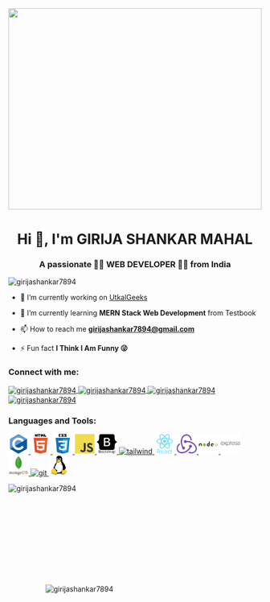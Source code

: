 <img width="100%" height="400px"  src="https://www.careerguide.com/career/wp-content/uploads/2020/03/full-stack-development.gif" alt="">

<h1 align="center">Hi 👋, I'm GIRIJA SHANKAR MAHAL</h1>
<h3 align="center">A passionate 👨‍💻 WEB DEVELOPER 👨‍💻 from India</h3>

<img align="right" width="500px"  src="https://www.slnsoftwares.com/images/gif/webdevelopment10.gif" alt="">

<p align="left"> 
  <img src="https://komarev.com/ghpvc/?username=girijashankar7894&label=Profile%20views&color=0e75b6&style=flat" alt="girijashankar7894" /> 
</p>

- 🔭 I’m currently working on [UtkalGeeks](https://utkalgeeks.org/)

- 🌱 I’m currently learning **MERN Stack Web Development** from Testbook

- 📫 How to reach me **girijashankar7894@gmail.com**

- ⚡ Fun fact **I Think I Am Funny 😜**



<h3 align="left">Connect with me:</h3>
<p align="left">
  <a href="https://linkedin.com/in/girijashankar7894" target="blank">
    <img align="center" src="https://raw.githubusercontent.com/rahuldkjain/github-profile-readme-generator/master/src/images/icons/Social/linked-in-alt.svg" alt="girijashankar7894" height="30" width="40" />
  </a>
  
  <a href="https://medium.com/girijashankar7894" target="blank">
    <img align="center" src="https://raw.githubusercontent.com/rahuldkjain/github-profile-readme-generator/master/src/images/icons/Social/medium.svg" alt="girijashankar7894" height="30" width="40" />
  </a>
  
  <a href="https://www.leetcode.com/girijashankar7894" target="blank">
    <img align="center" src="https://raw.githubusercontent.com/rahuldkjain/github-profile-readme-generator/master/src/images/icons/Social/leet-code.svg" alt="girijashankar7894" height="30" width="40" />
  </a>
  
  <a href="https://auth.geeksforgeeks.org/user/girijashankar7894" target="blank">
    <img align="center" src="https://raw.githubusercontent.com/rahuldkjain/github-profile-readme-generator/master/src/images/icons/Social/geeks-for-geeks.svg" alt="girijashankar7894" height="30" width="40" />
  </a>
</p>



<h3 align="left">Languages and Tools:</h3>
<p align="left"> 
  <a href="https://www.cprogramming.com/" target="_blank" rel="noreferrer"> 
    <img src="https://raw.githubusercontent.com/devicons/devicon/master/icons/c/c-original.svg" alt="c" width="40" height="40"/> 
  </a> 
  
  <a href="https://www.w3.org/html/" target="_blank" rel="noreferrer"> 
    <img src="https://raw.githubusercontent.com/devicons/devicon/master/icons/html5/html5-original-wordmark.svg" alt="html5" width="40" height="40"/> 
  </a>  
  
  <a href="https://www.w3schools.com/css/" target="_blank" rel="noreferrer"> 
    <img src="https://raw.githubusercontent.com/devicons/devicon/master/icons/css3/css3-original-wordmark.svg" alt="css3" width="40" height="40"/> 
  </a>  
  
  <a href="https://developer.mozilla.org/en-US/docs/Web/JavaScript" target="_blank" rel="noreferrer"> 
    <img src="https://raw.githubusercontent.com/devicons/devicon/master/icons/javascript/javascript-original.svg" alt="javascript" width="40" height="40"/> 
  </a>  
  
  <a href="https://getbootstrap.com" target="_blank" rel="noreferrer"> 
    <img src="https://raw.githubusercontent.com/devicons/devicon/master/icons/bootstrap/bootstrap-plain-wordmark.svg" alt="bootstrap" width="40" height="40"/> 
  </a>  
  
  <a href="https://tailwindcss.com/" target="_blank" rel="noreferrer"> 
    <img src="https://www.vectorlogo.zone/logos/tailwindcss/tailwindcss-icon.svg" alt="tailwind" width="40" height="40"/> 
  </a>  
  
  <a href="https://reactjs.org/" target="_blank" rel="noreferrer"> 
    <img src="https://raw.githubusercontent.com/devicons/devicon/master/icons/react/react-original-wordmark.svg" alt="react" width="40" height="40"/> 
  </a>  
  
  <a href="https://redux.js.org" target="_blank" rel="noreferrer"> 
    <img src="https://raw.githubusercontent.com/devicons/devicon/master/icons/redux/redux-original.svg" alt="redux" width="40" height="40"/> 
  </a>  
  
  <a href="https://nodejs.org" target="_blank" rel="noreferrer"> 
    <img src="https://raw.githubusercontent.com/devicons/devicon/master/icons/nodejs/nodejs-original-wordmark.svg" alt="nodejs" width="40" height="40"/> 
  </a>  
  
  <a href="https://expressjs.com" target="_blank" rel="noreferrer"> 
    <img src="https://raw.githubusercontent.com/devicons/devicon/master/icons/express/express-original-wordmark.svg" alt="express" width="40" height="40"/> 
  </a>  
  
  <a href="https://www.mongodb.com/" target="_blank" rel="noreferrer"> 
    <img src="https://raw.githubusercontent.com/devicons/devicon/master/icons/mongodb/mongodb-original-wordmark.svg" alt="mongodb" width="40" height="40"/>   
  </a>  
  
  <a href="https://git-scm.com/" target="_blank" rel="noreferrer"> 
    <img src="https://www.vectorlogo.zone/logos/git-scm/git-scm-icon.svg" alt="git" width="40" height="40"/> 
  </a>  
  
  <a href="https://www.linux.org/" target="_blank" rel="noreferrer"> 
    <img src="https://raw.githubusercontent.com/devicons/devicon/master/icons/linux/linux-original.svg" alt="linux" width="40" height="40"/> 
  </a>  
 
</p>

<p><img align="left" width="380px" height="200px" src="https://github-readme-stats.vercel.app/api/top-langs?username=girijashankar7894&show_icons=true&locale=en&layout=compact" alt="girijashankar7894" /></p>

<p>&nbsp;<img align="right" width="430px" height="200px" src="https://github-readme-stats.vercel.app/api?username=girijashankar7894&show_icons=true&locale=en" alt="girijashankar7894" /></p>
